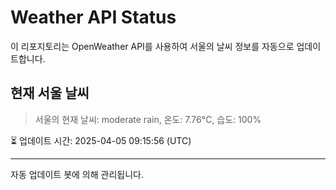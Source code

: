 
# Weather API Status

이 리포지토리는 OpenWeather API를 사용하여 서울의 날씨 정보를 자동으로 업데이트합니다.

## 현재 서울 날씨
> 서울의 현재 날씨: moderate rain, 온도: 7.76°C, 습도: 100%

⏳ 업데이트 시간: 2025-04-05 09:15:56 (UTC)

---
자동 업데이트 봇에 의해 관리됩니다.
